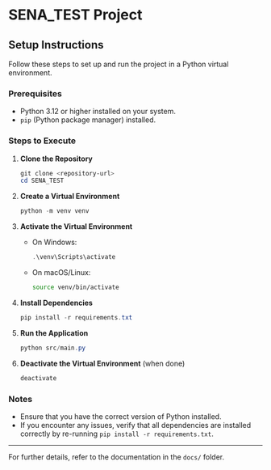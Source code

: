 # SENA_TEST Project

## Setup Instructions

Follow these steps to set up and run the project in a Python virtual environment.

### Prerequisites
- Python 3.12 or higher installed on your system.
- `pip` (Python package manager) installed.

### Steps to Execute

1. **Clone the Repository**
   ```powershell
   git clone <repository-url>
   cd SENA_TEST
   ```

2. **Create a Virtual Environment**
   ```powershell
   python -m venv venv
   ```

3. **Activate the Virtual Environment**
   - On Windows:
     ```powershell
     .\venv\Scripts\activate
     ```
   - On macOS/Linux:
     ```bash
     source venv/bin/activate
     ```

4. **Install Dependencies**
   ```powershell
   pip install -r requirements.txt
   ```

5. **Run the Application**
   ```powershell
   python src/main.py
   ```

6. **Deactivate the Virtual Environment** (when done)
   ```powershell
   deactivate
   ```

### Notes
- Ensure that you have the correct version of Python installed.
- If you encounter any issues, verify that all dependencies are installed correctly by re-running `pip install -r requirements.txt`.

---

For further details, refer to the documentation in the `docs/` folder.
